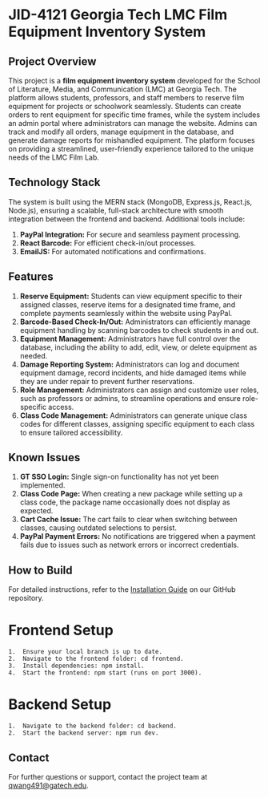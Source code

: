 # JID-4121 Georgia Tech LMC Film Equipment Inventory System

## Project Overview

This project is a **film equipment inventory system** developed for the School of Literature, Media, and Communication (LMC) at Georgia Tech. The platform allows students, professors, and staff members to reserve film equipment for projects or schoolwork seamlessly. Students can create orders to rent equipment for specific time frames, while the system includes an admin portal where administrators can manage the website. Admins can track and modify all orders, manage equipment in the database, and generate damage reports for mishandled equipment. The platform focuses on providing a streamlined, user-friendly experience tailored to the unique needs of the LMC Film Lab.

## Technology Stack

The system is built using the MERN stack (MongoDB, Express.js, React.js, Node.js), ensuring a scalable, full-stack architecture with smooth integration between the frontend and backend. Additional tools include:
1. **PayPal Integration:** For secure and seamless payment processing.
2. **React Barcode:** For efficient check-in/out processes.
3. **EmailJS:** For automated notifications and confirmations.

 ## Features
 1. **Reserve Equipment:** Students can view equipment specific to their assigned classes, reserve items for a designated time frame, and complete payments seamlessly within the website using PayPal.
 2. **Barcode-Based Check-In/Out:** Administrators can efficiently manage equipment handling by scanning barcodes to check students in and out.
 3. **Equipment Management:** Administrators have full control over the database, including the ability to add, edit, view, or delete equipment as needed.
 4. **Damage Reporting System:** Administrators can log and document equipment damage, record incidents, and hide damaged items while they are under repair to prevent further reservations.
 5. **Role Management:** Administrators can assign and customize user roles, such as professors or admins, to streamline operations and ensure role-specific access.
 6. **Class Code Management:** Administrators can generate unique class codes for different classes, assigning specific equipment to each class to ensure tailored accessibility.

## Known Issues
1. **GT SSO Login:** Single sign-on functionality has not yet been implemented.
2. **Class Code Page:** When creating a new package while setting up a class code, the package name occasionally does not display as expected.
3. **Cart Cache Issue:** The cart fails to clear when switching between classes, causing outdated selections to persist.
4. **PayPal Payment Errors:** No notifications are triggered when a payment fails due to issues such as network errors or incorrect credentials.

## How to Build

For detailed instructions, refer to the [Installation Guide](https://github.com/Qihuiwang3/JID-4121-LMCFilm/blob/main/installation.md#installation) on our GitHub repository.

# Frontend Setup

	1.	Ensure your local branch is up to date.
	2.	Navigate to the frontend folder: cd frontend.
	3.	Install dependencies: npm install.
	4.	Start the frontend: npm start (runs on port 3000).

# Backend Setup

	1.	Navigate to the backend folder: cd backend.
	2.	Start the backend server: npm run dev.

## Contact

For further questions or support, contact the project team at qwang491@gatech.edu.
<!-- Frontend Initial Setup -->
